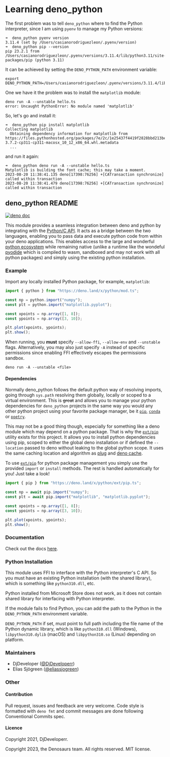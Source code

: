 # Learning deno_python

The first problem was to tell `deno_python` where to find the Python interpreter, since I am using `pyenv` to manage my Python versions:

```
➜  deno_python pyenv version
3.11.4 (set by /Users/casianorodriguezleon/.pyenv/version)
➜  deno_python pip --version   
pip 23.2.1 from /Users/casianorodriguezleon/.pyenv/versions/3.11.4/lib/python3.11/site-packages/pip (python 3.11)
```

It can be achieved by setting the `DENO_PYTHON_PATH` environment variable:

```
export DENO_PYTHON_PATH=/Users/casianorodriguezleon/.pyenv/versions/3.11.4/lib/libpython3.11.dylib
```
One we have it the problem was to install the `matplotlib` module:

```
deno run -A --unstable hello.ts
error: Uncaught PythonError: No module named 'matplotlib'
```

So, let's go and install it:

```
➜  deno_python pip install matplotlib
Collecting matplotlib
  Obtaining dependency information for matplotlib from https://files.pythonhosted.org/packages/7e/2c/1e25437f4419f2828bbd213be42c8fd23a3b795c5c4bb776987d177fc615/matplotlib-3.7.2-cp311-cp311-macosx_10_12_x86_64.whl.metadata
  ...
```
and run it again:

```
➜  deno_python deno run -A --unstable hello.ts
Matplotlib is building the font cache; this may take a moment.
2023-08-20 11:38:41.135 deno[17398:76256] +[CATransaction synchronize] called within transaction
2023-08-20 11:38:41.479 deno[17398:76256] +[CATransaction synchronize] called within transaction
```

## deno_python README

[![deno doc](https://doc.deno.land/badge.svg)](https://doc.deno.land/https/deno.land/x/python/mod.ts)

This module provides a seamless integration between deno and python by
integrating with the [Python/C API](https://docs.python.org/3/c-api/index.html).
It acts as a bridge between the two languages, enabling you to pass data and
execute python code from within your deno applications. This enables access to
the large and wonderful [python ecosystem](https://pypi.org/) while remaining
native (unlike a runtime like the wondeful
[pyodide](https://github.com/pyodide/pyodide) which is compiled to wasm,
sandboxed and may not work with all python packages) and simply using the
existing python installation.

### Example

Import any locally installed Python package, for example, `matplotlib`:

```ts
import { python } from "https://deno.land/x/python/mod.ts";

const np = python.import("numpy");
const plt = python.import("matplotlib.pyplot");

const xpoints = np.array([1, 8]);
const ypoints = np.array([3, 10]);

plt.plot(xpoints, ypoints);
plt.show();
```

When running, you **must** specify `--allow-ffi`, `--allow-env` and `--unstable`
flags. Alternatively, you may also just specify `-A` instead of specific
permissions since enabling FFI effectively escapes the permissions sandbox.

```shell
deno run -A --unstable <file>
```

#### Dependencies

Normally deno_python follows the default python way of resolving imports, going
through `sys.path` resolving them globally, locally or scoped to a virtual
environment. This is ~~great~~ and allows you to manage your python dependencies
for `deno_python` projects in the same way you would any other python project
using your favorite package manager, be it
[`pip`](https://pip.pypa.io/en/stable/),
[`conda`](https://docs.conda.io/en/latest/) or
[`poetry`](https://python-poetry.org/).

This may not be a good thing though, especially for something like a deno module
which may depend on a python package. That is why the [`ext/pip`](./ext/pip.ts)
utility exists for this project. It allows you to install python dependencies
using pip, scoped to either the global deno installation or if defined the
`--location` passed to deno without leaking to the global python scope. It uses
the same caching location and algorithm as
[plug](https://github.com/denosaurs/deno) and
[deno cache](https://github.com/denoland/deno_cache).

To use [`ext/pip`](./ext/pip.ts) for python package management you simply use
the provided `import` or `install` methods. The rest is handled automatically
for you! Just take a look!

```ts
import { pip } from "https://deno.land/x/python/ext/pip.ts";

const np = await pip.import("numpy");
const plt = await pip.import("matplotlib", "matplotlib.pyplot");

const xpoints = np.array([1, 8]);
const ypoints = np.array([3, 10]);

plt.plot(xpoints, ypoints);
plt.show();
```

### Documentation

Check out the docs
[here](https://doc.deno.land/https://deno.land/x/python/mod.ts).

### Python Installation

This module uses FFI to interface with the Python interpreter's C API. So you
must have an existing Python installation (with the shared library), which is
something like `python310.dll`, etc.

Python installed from Microsoft Store does not work, as it does not contain
shared library for interfacing with Python interpreter.

If the module fails to find Python, you can add the path to the Python in the
`DENO_PYTHON_PATH` environment variable.

`DENO_PYTHON_PATH` if set, must point to full path including the file name of
the Python dynamic library, which is like `python310.dll` (Windows),
`libpython310.dylib` (macOS) and `libpython310.so` (Linux) depending on
platform.

### Maintainers

- DjDeveloper ([@DjDeveloperr](https://github.com/DjDeveloperr))
- Elias Sjögreen ([@eliassjogreen](https://github.com/eliassjogreen))

### Other

#### Contribution

Pull request, issues and feedback are very welcome. Code style is formatted with
`deno fmt` and commit messages are done following Conventional Commits spec.

#### Licence

Copyright 2021, DjDeveloperr.

Copyright 2023, the Denosaurs team. All rights reserved. MIT license.
